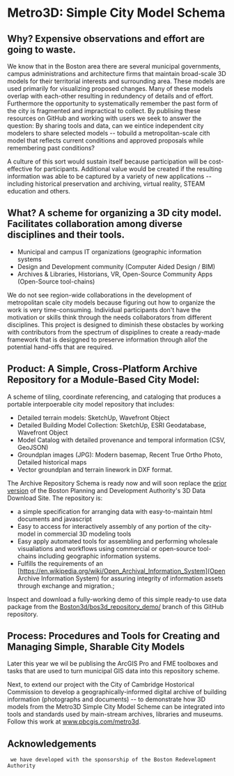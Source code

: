 # Metro3D: Simple City Model Schema
## Why? Expensive observations and effort are going to waste.
<p>We know that in the Boston area there are several municipal governments, campus administrations and architecture firms that maintain broad-scale 3D models for their territorial interests and surrounding area.  These models are used primarily for visualizing proposed changes.  Many of these models overlap with each-other resulting in redundency of details and of effort.  Furthermore the opportunity to systematically remember the past form of the city is fragmented and impractical to collect.  
By publising these resources on GitHub and working with users we seek to answer the question: By sharing tools and data, can we eintice independent city modelers to share selected models -- tobuild a metropolitan-scale cith model that reflects current conditions and approved proposals while remembering past conditions? 

A culture of this sort would sustain itself because participation will be cost-effective for participants.  Additional value would be created if the resulting information was able to be captured by a variety of new applications -- including historical preservation and archiving, virtual reality, STEAM education and others.  
  
## What?  A scheme for organizing a 3D city model.  Facilitates collaboration among diverse disciplines and their tools.

  * Municipal and campus IT organizations (geographic information systems
  * Design and Development community (Computer Aided Design / BIM)
  * Archives & Libraries, Historians, VR, Open-Source Community Apps  (Open-Source tool-chains) 

We do not see region-wide collaborations in the development of metropolitan scale city models because figuring out how to organize the work is very time-consuming.  Individual participants don't have the motivation or skills think through the needs collaborators from different disciplines. This project is designed to diminish these obstacles by working with contributors from the spectrum of dispiplines to create a ready-made framework that is desiggned to preserve information through allof the potential hand-offs that are required. 

## Product: A Simple, Cross-Platform Archive Repository for a Module-Based City Model:</h2>
A scheme of tiling, coordinate referencing, and cataloging that produces a portable interpoerable city model repository that includes:</p>
  * Detailed terrain models: SketchUp, Wavefront Object
   * Detailed Building Model Collection: SketchUp, ESRI Geodatabase, Wavefront Object
   * Model Catalog with detailed provenance and temporal information (CSV, GeoJSON) 
   * Groundplan images (JPG): Modern basemap, Recent True Ortho Photo, Detailed historical maps 
   * Vector groundplan and terrain linework in DXF format.

The Archive Repository Schema is ready now and will soon replace the [prior version](http://www.bostonplans.org/3d-data-maps/3d-smart-model/3d-data-download) of the Boston Planning and Development Authority's 3D Data Download Site. The repository is:
   * a simple specification for arranging data with easy-to-maintain html documents and javascript 
   * Easy to access for interactively assembly of any portion of the city-model in commercial 3D modeling tools
   * Easy apply automated tools for assembling and performing wholesale visualiations and workflows using commercial or open-source tool-chains including geographic information systems.
   * Fulfills the requirements of an [https://en.wikipedia.org/wiki/Open_Archival_Information_System](Open Archive Information System) for assuring integrity of information assets through exchange and migration.;  

Inspect and download a fully-working demo of this simple ready-to use data package from the [Boston3d/bos3d_repository_demo/](https://github.com/pbcote/Metro3D/tree/main/Boston3d/bos3d_repository_demo) branch of this GitHub repository.

## Process: Procedures and Tools for Creating and Managing Simple, Sharable City Models  
Later this year we wil be publising the ArcGIS Pro and FME toolboxes and tasks that are used to turn municipal GIS data into this repository scheme.
<p>Next, to extend our project with the City of Cambridge Hostorical Commission to develop a geographically-informed digital archive of building information (photographs and documents) -- to demonstrate how 3D models from the Metro3D Simple City Model Scheme can be integrated into tools and standards used by main-stream archives, libraries and museums.  Follow this work at <a href="http://www.pbcgis.com/metro3d">www.pbcgis.com/metro3d</a>.

## Acknowledgements
     we have developed with the sponsorship of the Boston Redevelopment Authority 
